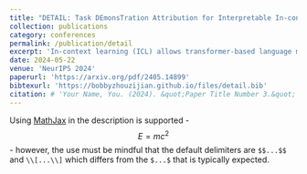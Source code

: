 ```yaml
---
title: "DETAIL: Task DEmonsTration Attribution for Interpretable In-context Learning"
collection: publications
category: conferences
permalink: /publication/detail
excerpt: 'In-context learning (ICL) allows transformer-based language models that are pre-trained on general text to quickly learn a specific task with a few "task demonstrations" without updating their parameters, significantly boosting their flexibility and generality. ICL possesses many distinct characteristics from conventional machine learning, thereby requiring new approaches to interpret this learning paradigm. Taking the viewpoint of recent works showing that transformers learn in context by formulating an internal optimizer, we propose an influence function-based attribution technique, DETAIL, that addresses the specific characteristics of ICL. We empirically verify the effectiveness of our approach for demonstration attribution while being computationally efficient. Leveraging the results, we then show how DETAIL can help improve model performance in real-world scenarios through demonstration reordering and curation. Finally, we experimentally prove the wide applicability of DETAIL by showing our attribution scores obtained on white-box models are transferable to black-box models in improving model performance.'
date: 2024-05-22
venue: 'NeurIPS 2024'
paperurl: 'https://arxiv.org/pdf/2405.14899'
bibtexurl: 'https://bobbyzhouzijian.github.io/files/detail.bib'
citation: # 'Your Name, You. (2024). &quot;Paper Title Number 3.&quot; <i>GitHub Journal of Bugs</i>. 1(3).'
---
```


Using [MathJax](https://www.mathjax.org/) in the description is supported - $$E=mc^2$$ - however, the use must be mindful that the default delimiters are `$$...$$` and `\\[...\\]` which differs from the `$...$` that is typically expected.
